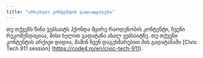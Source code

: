 ```yaml
---
title: "არსებული კონტენტის გადაადგილება"
---
```


თუ თქვენს წინა ვებსაიტს ჰქონდა მცირე რაოდენობის კონტენტი, ჩვენი რეკომენდაციაა, მისი ხელით გადატანა ახალ ვებსაიტზე. თუ თქვენი კონტენტის არქივი დიდია, მაშინ ჩვენ დაგეხმარებით მის გადატანაში [Civic Tech 911 session] (https://code4.ro/en/civic-tech-911).
